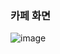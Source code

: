 ### 카페 화면
![image](https://github.com/user-attachments/assets/2719c32b-f955-485c-8ff5-c8058ad4cafc)
